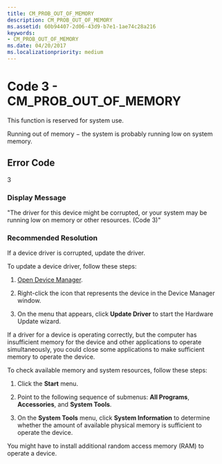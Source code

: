```yaml
---
title: CM_PROB_OUT_OF_MEMORY
description: CM_PROB_OUT_OF_MEMORY
ms.assetid: 60b94407-2d06-43d9-b7e1-1ae74c28a216
keywords:
- CM_PROB_OUT_OF_MEMORY
ms.date: 04/20/2017
ms.localizationpriority: medium
---
```


# Code 3 - CM_PROB_OUT_OF_MEMORY

This function is reserved for system use.

Running out of memory − the system is probably running low on system memory.

## Error Code

3

### Display Message

"The driver for this device might be corrupted, or your system may be running low on memory or other resources. (Code 3)"

### Recommended Resolution

If a device driver is corrupted, update the driver.

To update a device driver, follow these steps:

1. [Open Device Manager](using-device-manager.md).

2. Right-click the icon that represents the device in the Device Manager window.

3. On the menu that appears, click **Update Driver** to start the Hardware Update wizard.

If a driver for a device is operating correctly, but the computer has insufficient memory for the device and other applications to operate simultaneously, you could close some applications to make sufficient memory to operate the device.

To check available memory and system resources, follow these steps:

1. Click the **Start** menu.

2. Point to the following sequence of submenus: **All Programs**, **Accessories**, and **System Tools**.

3. On the **System Tools** menu, click **System Information** to determine whether the amount of available physical memory is sufficient to operate the device.

You might have to install additional random access memory (RAM) to operate a device.
